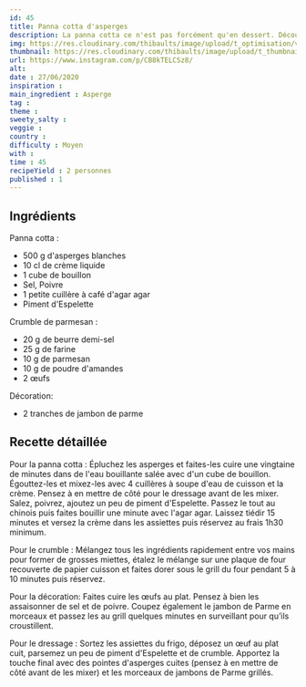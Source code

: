 ```yaml
---
id: 45
title: Panna cotta d'asperges
description: La panna cotta ce n'est pas forcément qu'en dessert. Découvrez cette entrée aux asperges.
img: https://res.cloudinary.com/thibaults/image/upload/t_optimisation/v1600509283/Recipes/20200627_pannacotta_asperges.jpg
thumbnail: https://res.cloudinary.com/thibaults/image/upload/t_thumbnail_josie/v1600509283/Recipes/20200627_pannacotta_asperges.jpg
url: https://www.instagram.com/p/CB8kTELCSz8/
alt: 
date : 27/06/2020
inspiration :
main_ingredient : Asperge
tag : 
theme : 
sweety_salty : 
veggie : 
country :
difficulty : Moyen
with : 
time : 45
recipeYield : 2 personnes
published : 1
---
```


## Ingrédients
Panna cotta :
 - 500 g d'asperges blanches
 - 10 cl de crème liquide
 - 1 cube de bouillon
 - Sel, Poivre
 - 1 petite cuillère à café d'agar agar
 - Piment d'Espelette

Crumble de parmesan :
 - 20 g de beurre demi-sel
 - 25 g de farine
 - 10 g de parmesan
 - 10 g de poudre d'amandes
 - 2 œufs

Décoration:
 - 2 tranches de jambon de parme

## Recette détaillée
Pour la panna cotta :
Épluchez les asperges et faites-les cuire une vingtaine de minutes dans de l'eau bouillante salée avec d'un cube de bouillon. Égouttez-les et mixez-les avec 4 cuillères à soupe d'eau de cuisson et la crème. Pensez à en mettre de côté pour le dressage avant de les mixer. Salez, poivrez, ajoutez un peu de piment d'Espelette. Passez le tout au chinois puis faites bouillir une minute avec l'agar agar. Laissez tiédir 15 minutes et versez la crème dans les assiettes puis réservez au frais 1h30 minimum.

Pour le crumble :
Mélangez tous les ingrédients rapidement entre vos mains pour former de grosses miettes, étalez le mélange sur une plaque de four recouverte de papier cuisson et faites dorer sous le grill du four pendant 5 à 10 minutes puis réservez.

Pour la décoration:
Faites cuire les œufs au plat. Pensez à bien les assaisonner de sel et de poivre. Coupez également le jambon de Parme en morceaux et passez les au grill quelques minutes en surveillant pour qu’ils croustillent.

Pour le dressage :
Sortez les assiettes du frigo, déposez un œuf au plat cuit, parsemez un peu de piment d'Espelette et de crumble. Apportez la touche final avec des pointes d'asperges cuites (pensez à en mettre de côté avant de les mixer) et les morceaux de jambons de Parme grillés.